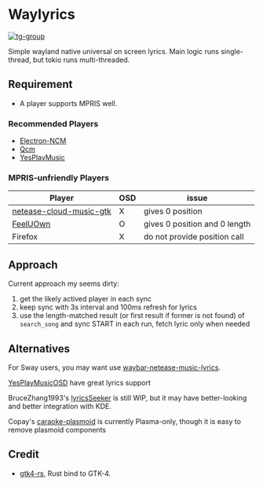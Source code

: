 # Waylyrics

[![tg-group](https://img.shields.io/badge/tg%20group-open-blue)](https://t.me/waylyrics)

Simple wayland native universal on screen lyrics.
Main logic runs single-thread, but tokio runs multi-threaded.

## Requirement

- A player supports MPRIS well.

### Recommended Players

- [Electron-NCM](https://github.com/Rocket1184/electron-netease-cloud-music)
- [Qcm](https://github.com/hypengw/Qcm)
- [YesPlayMusic](https://github.com/qier222/YesPlayMusic)

### MPRIS-unfriendly Players

[netease-cloud-music-gtk]: https://github.com/gmg137/netease-cloud-music-gtk
[FeelUOwn]: https://github.com/feeluown/FeelUOwn


Player | OSD | issue
------|-----|------
[netease-cloud-music-gtk] | X | gives 0 position
[FeelUOwn] | O | gives 0 position and 0 length
Firefox | X | do not provide position call

## Approach

Current approach my seems dirty:

1. get the likely actived player in each sync
2. keep sync with 3s interval and 100ms refresh for lyrics
3. use the length-matched result (or first result if former is not found) of `search_song` and sync START in each run, fetch lyric only when needed

## Alternatives

[YesPlayMusicOSD]: https://github.com/shih-liang/YesPlayMusicOSD
[waybar-netease-music-lyrics]: https://github.com/kangxiaoju/waybar-netease-music-lyrics

For Sway users, you may want use [waybar-netease-music-lyrics].

[YesPlayMusicOSD] have great lyrics support

BruceZhang1993's [lyricsSeeker](https://github.com/BruceZhang1993/LyricsSeeker) is still WIP, but it may have better-looking and better integration with KDE.

Copay's [caraoke-plasmoid](https://github.com/Copay/caraoke-plasmoid) is currently Plasma-only, though it is easy to remove plasmoid components

## Credit

[gtk4-rs]: https://github.com/gtk-rs/gtk4-rs

- [gtk4-rs], Rust bind to GTK-4.

